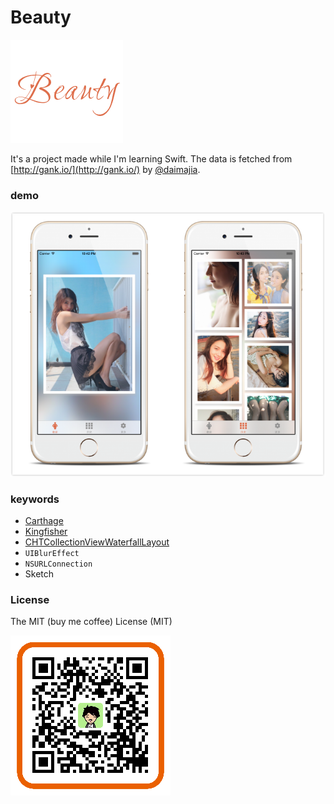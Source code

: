 # Beauty

![logo](./beauties/logo.png)

It's a project made while I'm learning Swift. The data is fetched from [http://gank.io/](http://gank.io/) by [@daimajia](https://github.com/daimajia).

### demo

![demo](./demos/demo.png)

### keywords

* [Carthage](https://github.com/Carthage/Carthage)
* [Kingfisher](https://github.com/onevcat/Kingfisher)
* [CHTCollectionViewWaterfallLayout](https://github.com/chiahsien/CHTCollectionViewWaterfallLayout)
* `UIBlurEffect`
* `NSURLConnection`
* Sketch

### License

The MIT (buy me coffee) License (MIT)

![alipay](./demos/alipay.png)
